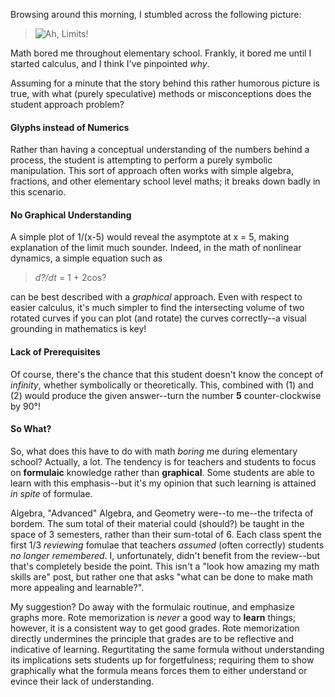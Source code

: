 Browsing around this morning, I stumbled across the following picture:
<blockquote><img id="image33" alt="Ah, Limits!" src="http://threebrothers.org/brendan/blog/wp-content/uploads/2007/01/290288531_bbca706d43_o.jpg" /></blockquote>
Math bored me throughout elementary school.  Frankly, it bored me until I started calculus, and I think I've pinpointed <em>why</em>.

Assuming for a minute that the story behind this rather humorous picture is true, with what (purely speculative) methods or misconceptions does the student approach problem?
<h4>Glyphs instead of Numerics</h4>
Rather than having a conceptual understanding of the numbers behind a process, the student is attempting to perform a purely symbolic manipulation.  This sort of approach often works with simple algebra, fractions, and other elementary school level maths; it breaks down badly in this scenario.
<h4>No Graphical Understanding</h4>
A simple plot of 1/(x-5) would reveal the asymptote at x = 5, making explanation of the limit much sounder. Indeed, in the math of nonlinear dynamics, a simple equation such as
<blockquote><em>d?/dt</em> = 1 + 2cos?</blockquote>
can be best described with a <em>graphical</em> approach.  Even with respect to easier calculus, it's much simpler to find the intersecting volume of two rotated curves if you can plot (and rotate) the curves correctly--a visual grounding in mathematics is key!
<h4>Lack of Prerequisites</h4>
Of course, there's the chance that this student doesn't know the concept of <em>infinity</em>, whether symbolically or theoretically.  This, combined with (1) and (2) would produce the given answer--turn the number <b>5</b> counter-clockwise by 90°!
<h4>So What?</h4>
So, what does this have to do with math <em>boring</em> me during elementary school? Actually, a lot.  The tendency is for teachers and students to focus on <strong>formulaic</strong> knowledge rather than <strong>graphical</strong>.  Some students are able to learn with this emphasis--but it's my opinion that such learning is attained <em>in spite</em> of formulae.

Algebra, "Advanced" Algebra, and Geometry were--to me--the trifecta of bordem.  The sum total of their material could (should?) be taught in the space of 3 semesters, rather than their sum-total of 6.  Each class spent the first 1/3 <em>reviewing</em> fomulae that teachers <em>assumed</em> (often correctly) students <em>no longer remembered</em>.  I, unfortunately, didn't benefit from the review--but that's completely beside the point.  This isn't a "look how amazing my math skills are" post, but rather one that asks "what can be done to make math more appealing and learnable?".

My suggestion?  Do away with the formulaic routinue, and emphasize graphs more.  Rote memorization is <em>never</em> a good way to <b>learn</b> things; however, it is a consistent way to get good grades.  Rote memorization directly undermines the principle that grades are to be reflective and indicative of learning.  Regurtitating the same formula without understanding its implications sets students up for forgetfulness; requiring them to show graphically what the formula means forces them to either understand or evince their lack of understanding.